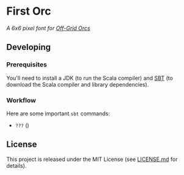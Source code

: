 # First Orc
_A 6x6 pixel font for [Off-Grid Orcs](https://github.com/dcecile/off-grid-orcs)_

## Developing

### Prerequisites

You'll need to install a JDK (to run the Scala compiler) and [SBT](http://www.scala-sbt.org/) (to download the Scala compiler and library dependencies).

### Workflow

Here are some important `sbt` commands:

- `???` ()

## License

This project is released under the MIT License (see [LICENSE.md](LICENSE.md) for details).
